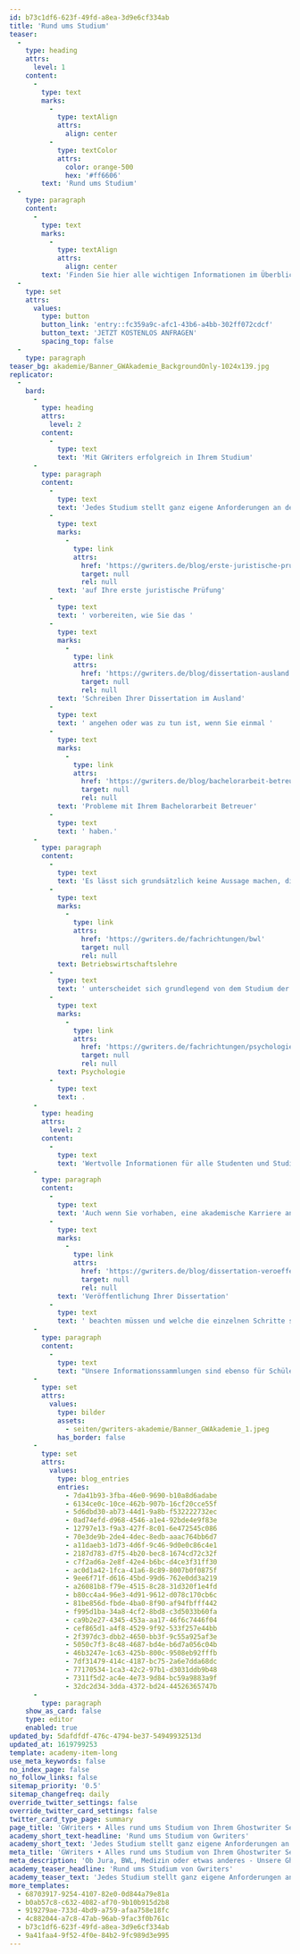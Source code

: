 ```yaml
---
id: b73c1df6-623f-49fd-a8ea-3d9e6cf334ab
title: 'Rund ums Studium'
teaser:
  -
    type: heading
    attrs:
      level: 1
    content:
      -
        type: text
        marks:
          -
            type: textAlign
            attrs:
              align: center
          -
            type: textColor
            attrs:
              color: orange-500
              hex: '#ff6606'
        text: 'Rund ums Studium'
  -
    type: paragraph
    content:
      -
        type: text
        marks:
          -
            type: textAlign
            attrs:
              align: center
        text: 'Finden Sie hier alle wichtigen Informationen im Überblick. Benötigen Sie weitere Unterstützung?'
  -
    type: set
    attrs:
      values:
        type: button
        button_link: 'entry::fc359a9c-afc1-43b6-a4bb-302ff072cdcf'
        button_text: 'JETZT KOSTENLOS ANFRAGEN'
        spacing_top: false
  -
    type: paragraph
teaser_bg: akademie/Banner_GWAkademie_BackgroundOnly-1024x139.jpg
replicator:
  -
    bard:
      -
        type: heading
        attrs:
          level: 2
        content:
          -
            type: text
            text: 'Mit GWriters erfolgreich in Ihrem Studium'
      -
        type: paragraph
        content:
          -
            type: text
            text: 'Jedes Studium stellt ganz eigene Anforderungen an den Studenten und daher hat jeder Fachbereich unterschiedliche Besonderheiten hinsichtlich des Studiums, der Lehre und der Forschung. Und genau so hat auch jede Hauarbeit, Seminararbeit oder Abschlussarbeit ihr ganz individuellen Anforderungen. Wir erklären Ihnen zum Beispiel, wie Sie sich optimal '
          -
            type: text
            marks:
              -
                type: link
                attrs:
                  href: 'https://gwriters.de/blog/erste-juristische-pruefung'
                  target: null
                  rel: null
            text: 'auf Ihre erste juristische Prüfung'
          -
            type: text
            text: ' vorbereiten, wie Sie das '
          -
            type: text
            marks:
              -
                type: link
                attrs:
                  href: 'https://gwriters.de/blog/dissertation-ausland'
                  target: null
                  rel: null
            text: 'Schreiben Ihrer Dissertation im Ausland'
          -
            type: text
            text: ' angehen oder was zu tun ist, wenn Sie einmal '
          -
            type: text
            marks:
              -
                type: link
                attrs:
                  href: 'https://gwriters.de/blog/bachelorarbeit-betreuer/'
                  target: null
                  rel: null
            text: 'Probleme mit Ihrem Bachelorarbeit Betreuer'
          -
            type: text
            text: ' haben.'
      -
        type: paragraph
        content:
          -
            type: text
            text: 'Es lässt sich grundsätzlich keine Aussage machen, die auf jede Abschlussarbeit in jedem Fachbereich anwendbar ist, denn der Aufbau einer Abschlussarbeit hängt unmittelbar mit dem Fachbereich zusammen. In dieser Kategorie möchten wir Ihnen ebenfalls Hinweise zu Ihrem Studium in den verschiedenen Fachbereichen geben, denn das Studium der '
          -
            type: text
            marks:
              -
                type: link
                attrs:
                  href: 'https://gwriters.de/fachrichtungen/bwl'
                  target: null
                  rel: null
            text: Betriebswirtschaftslehre
          -
            type: text
            text: ' unterscheidet sich grundlegend von dem Studium der '
          -
            type: text
            marks:
              -
                type: link
                attrs:
                  href: 'https://gwriters.de/fachrichtungen/psychologie'
                  target: null
                  rel: null
            text: Psychologie
          -
            type: text
            text: .
      -
        type: heading
        attrs:
          level: 2
        content:
          -
            type: text
            text: 'Wertvolle Informationen für alle Studenten und Studieninteressierte'
      -
        type: paragraph
        content:
          -
            type: text
            text: 'Auch wenn Sie vorhaben, eine akademische Karriere anzustreben, halten wir von GWriters die notwendigen Informationen für Sie bereit. Beispielsweise haben wir einen Guide für Sie zusammengestellt, der Ihnen aufzeigt, welche Punkt Sie bei der '
          -
            type: text
            marks:
              -
                type: link
                attrs:
                  href: 'https://gwriters.de/blog/dissertation-veroeffentlichen/'
                  target: null
                  rel: null
            text: 'Veröffentlichung Ihrer Dissertation'
          -
            type: text
            text: ' beachten müssen und welche die einzelnen Schritte sind. Mit der Veröffentlichung Ihrer Dissertation legen Sie den Grundstein, auf dem schlussendlich Ihre wissenschaftliche Karriere aufbaut. Eine hervorragende Vorbereitung ist daher essentiell.'
      -
        type: paragraph
        content:
          -
            type: text
            text: "Unsere Informationssammlungen sind ebenso für Schüler und angehende Studenten passend, die sich erste Informationen einholen möchten. Auch wenn Sie Ihr Studium erst in Zukunft angehen möchten, dann helfen Ihnen unsere Informationen, bereits einen Schritt voraus zu sein. Gerne geben wir Ihnen allgemeine Informationen über akademische Studiengänge, die für\_ jeden Fachbereich hilfreich sind."
      -
        type: set
        attrs:
          values:
            type: bilder
            assets:
              - seiten/gwriters-akademie/Banner_GWAkademie_1.jpeg
            has_border: false
      -
        type: set
        attrs:
          values:
            type: blog_entries
            entries:
              - 7da41b93-3fba-46e0-9690-b10a8d6adabe
              - 6134ce0c-10ce-462b-907b-16cf20cce55f
              - 5d6dbd30-ab73-44d1-9a8b-f532222732ec
              - 0ad74efd-d968-4546-a1e4-92bde4e9f83e
              - 12797e13-f9a3-427f-8c01-6e472545c086
              - 70e3de9b-2de4-4dec-8edb-aaac764bb6d7
              - a11daeb3-1d73-4d6f-9c46-9d0e0c86c4e1
              - 2187d783-d7f5-4b20-bec8-1674cd72c32f
              - c7f2ad6a-2e8f-42e4-b6bc-d4ce3f31ff30
              - ac0d1a42-1fca-41a6-8c89-8007b0f0875f
              - 9ee6f71f-d616-45bd-99d6-762e0dd3a219
              - a26081b8-f79e-4515-8c28-31d320f1e4fd
              - b80cc4a4-96e3-4d91-9612-d078c170cb6c
              - 81be856d-fbde-4ba0-8f90-af94fbfff442
              - f995d1ba-34a8-4cf2-8bd8-c3d5033b60fa
              - ca9b2e27-4345-453a-aa17-46f6c7446f04
              - cef865d1-a4f8-4529-9f92-533f257e44bb
              - 2f397dc3-dbb2-4650-bb3f-9c55a925af3e
              - 5050c7f3-8c48-4687-bd4e-b6d7a056c04b
              - 46b3247e-1c63-425b-800c-9508eb92fffb
              - 7df31479-414c-4187-bc75-2a6e7dda68dc
              - 77170534-1ca3-42c2-97b1-d3031ddb9b48
              - 7311f5d2-ac4e-4e73-9d84-bc59a9883a9f
              - 32dc2d34-3dda-4372-bd24-44526365747b
      -
        type: paragraph
    show_as_card: false
    type: editor
    enabled: true
updated_by: 5dafdfdf-476c-4794-be37-54949932513d
updated_at: 1619799253
template: academy-item-long
use_meta_keywords: false
no_index_page: false
no_follow_links: false
sitemap_priority: '0.5'
sitemap_changefreq: daily
override_twitter_settings: false
override_twitter_card_settings: false
twitter_card_type_page: summary
page_title: 'GWriters • Alles rund ums Studium von Ihrem Ghostwriter Service'
academy_short_text-headline: 'Rund ums Studium von Gwriters'
academy_short_text: 'Jedes Studium stellt ganz eigene Anforderungen an die Studierenden. Auch besitzt jeder Fachbereich eigene Vorgaben und Anforderung, auch hinsichtlich der Abschlussarbeit. Beispielsweise erklären wir Ihnen, wie Sie sich auf die mündliche Prüfung, die Veröffentlichung Ihrer Dissertation oder ein Auslandsstudium vorbereiten.'
meta_title: 'GWriters • Alles rund ums Studium von Ihrem Ghostwriter Service'
meta_description: 'Ob Jura, BWL, Medizin oder etwas anderes - Unsere Ghostwriting Agentur steht Ihnen in jedem Fachbereich professionell zur Seite!'
academy_teaser_headline: 'Rund ums Studium von Gwriters'
academy_teaser_text: 'Jedes Studium stellt ganz eigene Anforderungen an die Studierenden. Auch besitzt jeder Fachbereich eigene Vorgaben und Anforderung, auch hinsichtlich der Abschlussarbeit. Beispielsweise erklären wir Ihnen, wie Sie sich auf die mündliche Prüfung, die Veröffentlichung Ihrer Dissertation oder ein Auslandsstudium vorbereiten.'
more_templates:
  - 68703917-9254-4107-82e0-0d844a79e81a
  - b0ab57c8-c632-4082-af70-9b10b915d2b8
  - 919279ae-733d-4bd9-a759-afaa758e18fc
  - 4c882044-a7c8-47ab-96ab-9fac3f0b761c
  - b73c1df6-623f-49fd-a8ea-3d9e6cf334ab
  - 9a41faa4-9f52-4f0e-84b2-9fc989d3e995
---
```

